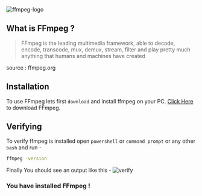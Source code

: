 <img src = "/img/ffmpeg.png" alt = "ffmpeg-logo" class = "styledcontent"/>

## What is FFmpeg ?

> FFmpeg is the leading multimedia framework, able to decode, encode, transcode, mux, demux, stream, filter and play pretty much anything that humans and machines have created

source : ffmpeg.org

## Installation

To use FFmpeg lets first `download` and install ffmpeg on your PC.
[Click Here](https://http://ffmpeg.org/) to download FFmpeg.

## Verifying

To verify ffmpeg is installed open `powershell` or `command prompt` or any other `bash` and run -

```bash
ffmpeg -version
```

Finally You should see an output like this -
<img src = "/img/ffmpeg-guide/verify.png" alt = "verify" class = "styledcontent"/>

### You have installed FFmpeg !
